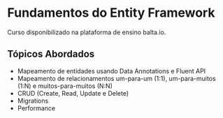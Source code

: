 # Fundamentos do Entity Framework
Curso disponibilizado na plataforma de ensino balta.io.

## Tópicos Abordados
* Mapeamento de entidades usando Data Annotations e Fluent API
* Mapeamento de relacionamentos um-para-um (1:1), um-para-muitos (1:N) e muitos-para-muitos (N:N)
* CRUD (Create, Read, Update e Delete)
* Migrations
* Performance
